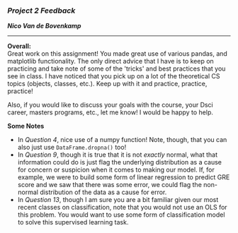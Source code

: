 ### ***Project 2 Feedback***

***Nico Van de Bovenkamp***

***

**Overall:**  
Great work on this assignment! You made great use of various pandas, and matplotlib functionality. The only direct advice that I have is to keep on practicing and take note of some of the 'tricks' and best practices that you see in class. I have noticed that you pick up on a lot of the theoretical CS topics (objects, classes, etc.). Keep up with it and practice, practice, practice!

Also, if you would like to discuss your goals with the course, your Dsci career, masters programs, etc., let me know! I would be happy to help.

**Some Notes**  
* In *Question 4*, nice use of a numpy function! Note, though, that you can also just use `DataFrame.dropna()` too!
* In *Question 9*, though it is true that it is not *exactly* normal, what that information could do is just flag the underlying distribution as a cause for concern or suspicion when it comes to making our model. If, for example, we were to build some form of linear regression to predict GRE score and we saw that there was some error, we could flag the non-normal distribution of the data as a cause for error.
* In *Question 13*, though I am sure you are a bit familiar given our most recent classes on classification, note that you would not use an OLS for this problem. You would want to use some form of classification model to solve this supervised learning task.
